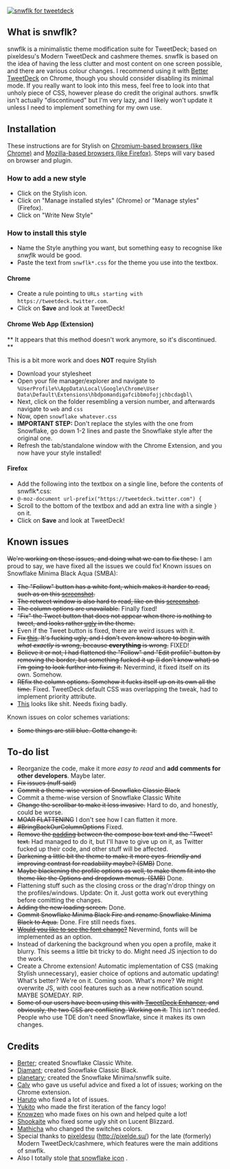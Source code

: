 [![snwflk for tweetdeck](https://a.pomf.cat/rywmav.png)](http://fractalhexagon.net/dev/snowflake)


What is snwflk?
-------------
snwflk is a minimalistic theme modification suite for TweetDeck; based on pixeldesu's Modern TweetDeck and cashmere themes. snwflk is based on the idea of having the less clutter and most content on one screen possible, and there are various colour changes. I recommend using it with [Better TweetDeck](https://chrome.google.com/webstore/detail/bettertweetdeck/micblkellenpbfapmcpcfhcoeohhnpob) on Chrome, though you should consider disabling its minimal mode. If you really want to look into this mess, feel free to look into that unholy piece of CSS, however please do credit the original authors. snwflk isn't actually "discontinued" but I'm very lazy, and I likely won't update it unless I need to implement something for my own use.

## Installation

These instructions are for Stylish on [Chromium-based browsers (like Chrome)](https://chrome.google.com/webstore/detail/fjnbnpbmkenffdnngjfgmeleoegfcffe) and [Mozilla-based browsers (like Firefox)](https://addons.mozilla.org/en-US/firefox/addon/stylish/?src=external-userstyleshome). Steps will vary based on browser and plugin.

### How to add a new style

* Click on the Stylish icon.
* Click on "Manage installed styles" (Chrome) or "Manage styles" (Firefox).
* Click on "Write New Style"

### How to install this style

* Name the Style anything you want, but something easy to recognise like *snwflk* would be good.
* Paste the text from `snwflk*.css` for the theme you use into the textbox.

#### Chrome

* Create a rule pointing to `URLs starting with` `https://tweetdeck.twitter.com`.
* Click on **Save** and look at TweetDeck!

#### Chrome Web App (Extension)

** It appears that this method doesn't work anymore, so it's discontinued. **

This is a bit more work and does **NOT** require Stylish

* Download your stylesheet
* Open your file manager/explorer and navigate to `%UserProfile%\AppData\Local\Google\Chrome\User Data\Default\Extensions\hbdpomandigafcibbmofojjchbcdagbl\`
* Next, click on the folder resembling a version number, and afterwards navigate to `web` and `css`
* Now, open `snowflake whatever.css`
* **IMPORTANT STEP:** Don't replace the styles with the one from Snowflake, go down 1-2 lines and paste the Snowflake style after the original one.
* Refresh the tab/standalone window with the Chrome Extension, and you now have your style installed!

#### Firefox

* Add the following into the textbox on a single line, before the contents of snwflk*.css: 
* `@-moz-document url-prefix("https://tweetdeck.twitter.com") {`
* Scroll to the bottom of the textbox and add an extra line with a single `}` on it.
* Click on **Save** and look at TweetDeck!

Known issues
-------------
~~We're working on these issues, and doing what we can to fix these.~~ I am proud to say, we have fixed all the issues we could fix!
Known issues on Snowflake Minima Black Aqua (SMBA):
- ~~The "Follow" button has a white font, which makes it harder to read, such as on this [screenshot](http://i.imgur.com/IZfNAt9.png).~~
- ~~The retweet window is also hard to read, like on this [screenshot](http://i.imgur.com/srcyrHj.png).~~
- ~~The column options are unavailable.~~ Finally fixed!
- ~~"Fix" the Tweet button that does not appear when there is nothing to tweet, and looks rather [ugly](http://i.imgur.com/4Iz1n7S.png) in the theme.~~
- Even if the Tweet button is fixed, there are weird issues with it.
- ~~Fix [this](http://i.imgur.com/6LAN0jy.png). It's fucking ugly, and I don't even know where to begin with *what exactly* is wrong, because **everything** is wrong.~~ FIXED!
- ~~Believe it or not, I had flattened the "Follow" and "Edit profile" button by removing the border, but something fucked it up (I don't know what) so I'm going to look further into fixing it.~~ Nevermind, it fixed itself on its own. Somehow.
- ~~REfix the column options. Somehow it fucks itself up on its own all the time.~~ Fixed. TweetDeck default CSS was overlapping the tweak, had to implement priority attribute.
- [This](https://a.pomf.se/ywkrxb.png) looks like shit. Needs fixing badly.

Known issues on color schemes variations:
- ~~Some things are still blue. Gotta change it.~~

To-do list
-------------

- Reorganize the code, make it more *easy to read* and **add comments for other developers**. Maybe later.
- ~~Fix issues (nuff said)~~
- ~~Commit a theme-wise version of Snowflake Classic Black~~
- Commit a theme-wise version of Snowflake Classic White
- ~~Change the scrollbar to make it less invasive.~~ Hard to do, and honestly, could be worse.
- ~~MOAR FLATTENING~~ I don't see how I can flatten it more.
- ~~#BringBackOurColumnOptions~~ Fixed.
- ~~Remove the [padding](http://i.imgur.com/nKjHJ8A.png) between the compose box text and the "Tweet" text.~~ Had managed to do it, but I'll have to give up on it, as Twitter fucked up their code, and other stuff will be affected.
- ~~Darkening a little bit the theme to make it more eyes-friendly and improving contrast for readability maybe? (SMB)~~ Done.
- ~~Maybe blackening the profile options as well, to make them fit into the theme like the Options and dropdown menus. (SMB)~~ Done.
- Flattening stuff such as the closing cross or the drag'n'drop thingy on the profiles/windows. Update: On it. Just gotta work out everything before comitting the changes.
- ~~Adding the new loading screen.~~ Done.
- ~~Commit Snowflake Minima Black Fire and rename Snowflake Minima Black to Aqua.~~ Done. Fire still needs fixes.
- ~~[Would you like to see the font change?](http://strawpoll.me/2823751)~~ Nevermind, fonts will be implemented as an option.
- Instead of darkening the background when you open a profile, make it blurry. This seems a little bit tricky to do. Might need JS injection to do the work.
- Create a Chrome extension! Automatic implementation of CSS (making Stylish unnecessary), easier choice of options and automatic updating! What's better? We're on it. Coming soon. What's more? We might overwrite JS, with cool features such as a new notification sound. MAYBE SOMEDAY. RIP.
- ~~Some of our users have been using this with [TweetDeck Enhancer](https://github.com/ryandolan123/TweetDeck-Enhancer), and obviously, the two CSS are conflicting. Working on it.~~ This isn't needed. People who use TDE don't need Snowflake, since it makes its own changes.

Credits
-------------

- [Berter](http://twitter.com/BerterTheBoss); created Snowflake Classic White.
- [Diamant](http://twitter.com/diamantlefou); created Snowflake Classic Black.
- [planetary](http://twitter.com/wplanetary); created the Snowflake Minima/snwflk suite.
- [Calv](http://twitter.com/calvcoll) who gave us useful advice and fixed a lot of issues; working on the Chrome extension.
- [Haruto](http://twitter.com/LordHaruto) who fixed a lot of issues.
- [Yukito](http://twitter.com/Yukito_kun_) who made the first iteration of the fancy logo!
- [Knowzen](http://twitter.com/Knowzen) who made fixes on his own and helped quite a lot!
- [Shookaite](http://twitter.com/Shookaite) who fixed some ugly shit on Lucent Blizzard.
- [Mathicha](https://github.com/Mathicha) who changed the switches colors.
- Special thanks to [pixeldesu](http://twitter.com/pixeldesu) (http://pixelde.su/) for the late (formerly) Modern TweetDeck/cashmere, which features were the main additions of snwflk.
- Also I totally stole [that snowflake icon](http://www.flaticon.com/free-icon/snowflake_24569) .
